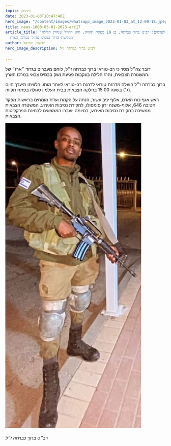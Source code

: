 ```yaml
---
topic: ביטחון
date: 2023-01-03T10:47:40Z
hero_image: "/content/images/whatsapp_image_2023-01-03_at_12-09-18.jpeg"
title: news-1000-03-01-2023-arc17
article_title: 'הותר לפרסום: רב״ט ברוך כברתה, בן 19 מפתח תקווה, הוא החייל שנהרג הלילה
  מפליטת כדור בבסיס צה״ל במרכז הארץ'
author: חדשות ישראל
hero_image_description: רב״ט ברוך כברתה ז״ל

---
```

דובר צה״ל מסר כי רב-טוראי ברוך כברתה ז״ל, לוחם מעברים בגדוד ״ארז״ של המשטרה הצבאית, נהרג הלילה בעקבות פגיעת נשק בבסיס צבאי במרכז הארץ.

ברוך כברתה ז״ל הועלה מדרגת טוראי לדרגת רב-טוראי לאחר מותו. הלוויתו תיערך היום (ג׳) בשעה 15:00 בחלקה הצבאית בבית העלמין סגולה בפתח תקווה.

ראש אגף כוח האדם, אלוף יניב עשור, הנחה על הקמת ועדת מומחים בראשות מפקד חטיבה 646, אלוף-משנה ירון סימסולו, לחקירת נסיבות האירוע. המשטרה הצבאית ממשיכה בחקירת נסיבות האירוע, בסיומה יועברו הממצאים לבחינת הפרקליטות הצבאית.

![](/content/images/whatsapp_image_2023-01-03_at_12-1-09-18.jpeg)

###### רב״ט ברוך כברתה ז״ל